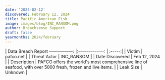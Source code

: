 ```yaml
---
date: '2024-02-12'
discovered: February 12, 2024
title: Pacific American Fish
image: images/blog/INC_RANSOM.png
author: Breachsense Support
draft: false
yearmonths: 2024/february
---
```



| Data Breach Report
------------:     |:-------------:    | :-----:|
| Victim      | pafco.net      | 
| Threat Actor      | INC_RANSOM      | 
| Date Discovered      | Feb 12, 2024      | 
| Description      | PAFCO offers the world's most comprehensive line of seafood, with over 5000 fresh, frozen and live items.      | 
| Leak Size      | Unknown      | 

